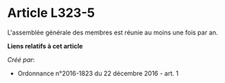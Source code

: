 # Article L323-5

L'assemblée générale des membres est réunie au moins une fois par an.

**Liens relatifs à cet article**

_Créé par_:

  - Ordonnance n°2016-1823 du 22 décembre 2016 - art. 1
